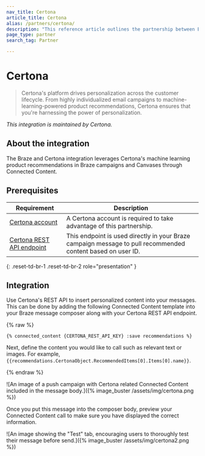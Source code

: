 ```yaml
---
nav_title: Certona
article_title: Certona
alias: /partners/certona/
description: "This reference article outlines the partnership between Braze and Certona, a real-time, omnichannel personalization solution that offers personalization across the customer lifecycle. Use Certona with Braze Connected Content partner to easily insert content recommendations across multichannel campaigns."
page_type: partner
search_tag: Partner

---
```


# Certona

> Certona's platform drives personalization across the customer lifecycle. From highly individualized email campaigns to machine-learning-powered product recommendations, Certona ensures that you're harnessing the power of personalization.

_This integration is maintained by Certona._

## About the integration

The Braze and Certona integration leverages Certona's machine learning product recommendations in Braze campaigns and Canvases through Connected Content.

## Prerequisites

| Requirement| Description|
| ---| ---|
| [Certona account](https://manage.certona.com/) | A Certona account is required to take advantage of this partnership. |
| [Certona REST API endpoint](https://manage.certona.com/) | This endpoint is used directly in your Braze campaign message to pull recommended content based on user ID. |
{: .reset-td-br-1 .reset-td-br-2 role="presentation" }

## Integration

Use Certona's REST API to insert personalized content into your messages. This can be done by adding the following Connected Content template into your Braze message composer along with your Certona REST API endpoint.

{% raw %}
```liquid
{% connected_content {CERTONA_REST_API_KEY} :save recommendations %}
```

Next, define the content you would like to call such as relevant text or images. For example, `{{recommendations.CertonaObject.RecommendedItems[0].Items[0].name}}`.

{% endraw %}

![An image of a push campaign with Certona related Connected Content included in the message body.]({% image_buster /assets/img/certona.png %})

Once you put this message into the composer body, preview your Connected Content call to make sure you have displayed the correct information.

![An image showing the "Test" tab, encouraging users to thoroughly test their message before send.]({% image_buster /assets/img/certona2.png %})


